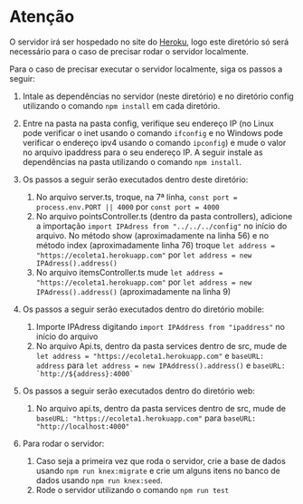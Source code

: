 <h1> Atenção </h1>
O servidor irá ser hospedado no site do <a href="https://www.heroku.com/">Heroku</a>, logo este diretório só será necessário para o caso de precisar rodar o servidor localmente.

Para o caso de precisar executar o servidor localmente, siga os passos a seguir:

1. Intale as dependências no servidor (neste diretório) e no diretório config utilizando o comando ` npm install ` em cada diretório.
2. Entre na pasta na pasta config, verifique seu endereço IP (no Linux pode verificar o inet usando o comando ` ifconfig ` e no Windows pode verificar o endereço ipv4 usando o comando ` ipconfig `) e mude o valor no arquivo ipaddress para o seu endereço IP. A seguir instale as dependências na pasta utilizando o comando ` npm install `.
3. Os passos a seguir serão executados dentro deste diretório:
   1. No arquivo server.ts, troque, na 7ª linha, ` const port = process.env.PORT || 4000 ` por ` const port = 4000 `
   2. No arquivo pointsController.ts (dentro da pasta controllers), adicione a importação ` import IPAdress from "../../../config" ` no início do arquivo. No método show (aproximadamente na linha 56) e no método index (aproximadamente linha 76) troque ` let address = "https://ecoleta1.herokuapp.com" ` por ` let address = new IPAdress().address() `
   3. No arquivo itemsController.ts mude ` let address = "https://ecoleta1.herokuapp.com" ` por ` let address = new IPAdress().address() ` (aproximadamente na linha 9)
4. Os passos a seguir serão executados dentro do diretório mobile:
   1. Importe IPAdress digitando ` import IPAddress from "ipaddress" ` no início do arquivo
   2. No arquivo Api.ts, dentro da pasta services dentro de src, mude de ` let address = "https://ecoleta1.herokuapp.com" ` e ` baseURL: address ` para ` let address = new IPAddress().address() ` e ```` baseURL: `http://${address}:4000` ````
5. Os passos a seguir serão executados dentro do diretório web:
   1. No arquivo api.ts, dentro da pasta services dentro de src, mude de ` baseURL: "https://ecoleta1.herokuapp.com" ` para ` baseURL: "http://localhost:4000" `

2. Para rodar o servidor:
   1. Caso seja a primeira vez que roda o servidor, crie a base de dados usando ` npm run knex:migrate ` e crie um alguns itens no banco de dados usando ` npm run knex:seed `.
   2. Rode o servidor utilizando o comando ` npm run test `
